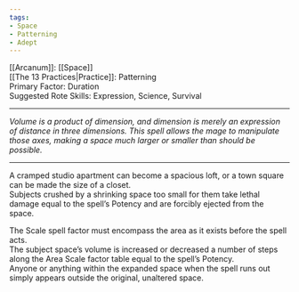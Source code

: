 ```yaml
---
tags:
- Space
- Patterning
- Adept
---
```


[[Arcanum]]: [[Space]]\
[[The 13 Practices|Practice]]: Patterning\
Primary Factor: Duration\
Suggested Rote Skills: Expression, Science, Survival

---

_Volume is a product of dimension, and dimension is merely an expression of distance in three dimensions. This spell allows the mage to manipulate those axes, making a space much larger or smaller than should be possible._

---

A cramped studio apartment can become a spacious loft, or a town square can be made the size of a closet.\
Subjects crushed by a shrinking space too small for them take lethal damage equal to the spell’s Potency and are forcibly ejected from the space.

The Scale spell factor must encompass the area as it exists before the spell acts.\
The subject space’s volume is increased or decreased a number of steps along the Area Scale factor table equal to the spell’s Potency.\
Anyone or anything within the expanded space when the spell runs out simply appears outside the original, unaltered space.